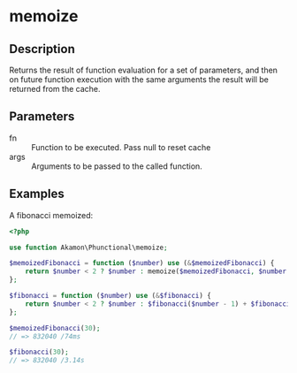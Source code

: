 # memoize

## Description
Returns the result of function evaluation for a set of parameters, and then on future function execution with the same arguments the result will be returned from the cache.

## Parameters

<dl>
  <dt>fn</dt>
  <dd>Function to be executed. Pass null to reset cache</dd>

  <dt>args</dt>
  <dd>Arguments to be passed to the called function.</dd>
</dl>

## Examples

A fibonacci memoized:

```php
<?php

use function Akamon\Phunctional\memoize;

$memoizedFibonacci = function ($number) use (&$memoizedFibonacci) {
    return $number < 2 ? $number : memoize($memoizedFibonacci, $number - 1) + memoize($memoizedFibonacci, $number - 2);
};

$fibonacci = function ($number) use (&$fibonacci) {
    return $number < 2 ? $number : $fibonacci($number - 1) + $fibonacci($number - 2);
};

$memoizedFibonacci(30);
// => 832040 /74ms

$fibonacci(30);
// => 832040 /3.14s
```

